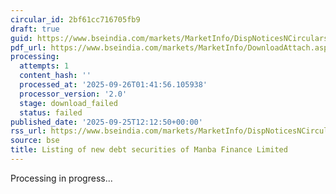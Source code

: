 ```yaml
---
circular_id: 2bf61cc716705fb9
draft: true
guid: https://www.bseindia.com/markets/MarketInfo/DispNoticesNCirculars.aspx?Noticeid={4D8D1EFC-D9E4-4DF4-923C-EDCF6822EC92}&noticeno=20250925-23&dt=09/25/2025&icount=23&totcount=65&flag=0
pdf_url: https://www.bseindia.com/markets/MarketInfo/DownloadAttach.aspx?id=20250925-23&attachedId=
processing:
  attempts: 1
  content_hash: ''
  processed_at: '2025-09-26T01:41:56.105938'
  processor_version: '2.0'
  stage: download_failed
  status: failed
published_date: '2025-09-25T12:12:50+00:00'
rss_url: https://www.bseindia.com/markets/MarketInfo/DispNoticesNCirculars.aspx?Noticeid={4D8D1EFC-D9E4-4DF4-923C-EDCF6822EC92}&noticeno=20250925-23&dt=09/25/2025&icount=23&totcount=65&flag=0
source: bse
title: Listing of new debt securities of Manba Finance Limited
---
```


Processing in progress...